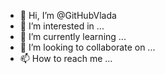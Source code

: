 - 👋 Hi, I’m @GitHubVlada
- 👀 I’m interested in ...
- 🌱 I’m currently learning ...
- 💞️ I’m looking to collaborate on ...
- 📫 How to reach me ...

<!---
GitHubVlada/GitHubVlada is a ✨ special ✨ repository because its `README.md` (this file) appears on your GitHub profile.
You can click the Preview link to take a look at your changes.
--->

